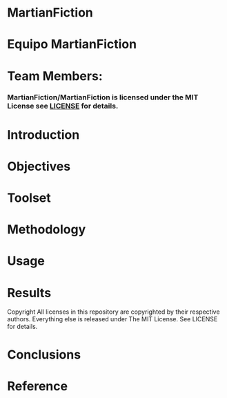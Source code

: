 # MartianFiction


# Equipo MartianFiction

# Team Members:



### MartianFiction/MartianFiction is licensed under the MIT License see [LICENSE]([https://github.com/1-2-3-team/Distributed-Computing-Project/blob/main/LICENSE](https://github.com/MartianFiction/MartianFiction/blob/main/LICENSE)) for details.


# Introduction


# Objectives


# Toolset


# Methodology


# Usage


# Results


Copyright
All licenses in this repository are copyrighted by their respective authors. Everything else is released under The MIT License. See LICENSE for details.

# Conclusions


# Reference
